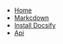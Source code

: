 <!-- docs/_sidebar.md -->

- [Home](/)
- [Markcdown](/markdown.md)
- [Install Docsify](/install/installdocsify)
- [Api](/api/api.md)

  